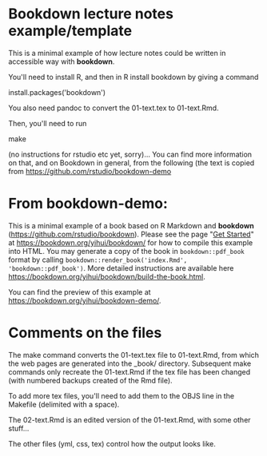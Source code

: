 # Bookdown lecture notes example/template
This is a minimal example of how lecture notes could be written in accessible way with **bookdown**.

You'll need to install R, and then in R install bookdown by giving a command

install.packages('bookdown')

You also need pandoc to convert the 01-text.tex to 01-text.Rmd.

Then, you'll need to run 

make

(no instructions for rstudio etc yet, sorry)... You can find more information on that, and on Bookdown in general, from the following (the text is copied from https://github.com/rstudio/bookdown-demo

# From bookdown-demo:

This is a minimal example of a book based on R Markdown and **bookdown** (https://github.com/rstudio/bookdown). Please see the page "[Get Started](https://bookdown.org/yihui/bookdown/get-started.html)" at https://bookdown.org/yihui/bookdown/ for how to compile this example into HTML. You may generate a copy of the book in `bookdown::pdf_book` format by calling `bookdown::render_book('index.Rmd', 'bookdown::pdf_book')`. More detailed instructions are available here https://bookdown.org/yihui/bookdown/build-the-book.html.

You can find the preview of this example at https://bookdown.org/yihui/bookdown-demo/.


# Comments on the files

The make command converts the 01-text.tex file to 01-text.Rmd, from which the web pages are generated into the \_book/ directory. Subsequent make commands only recreate the 01-text.Rmd if the tex file has been changed (with numbered backups created of the Rmd file).

To add more tex files, you'll need to add them to the OBJS line in the Makefile (delimited with a space).

The 02-text.Rmd is an edited version of the 01-text.Rmd, with some other stuff...

The other files (yml, css, tex) control how the output looks like.

